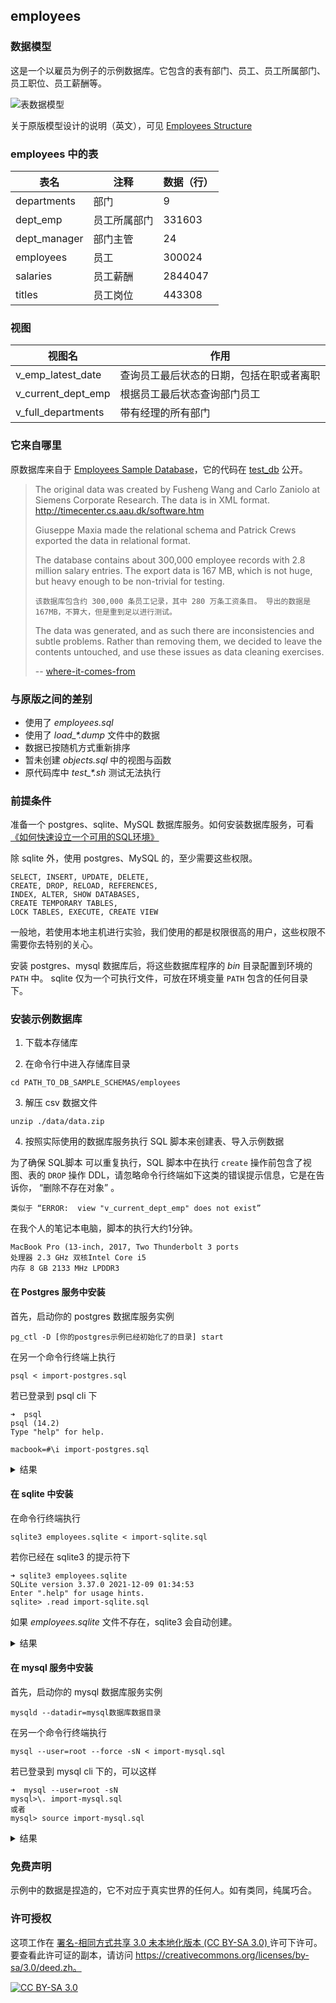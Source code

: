 ## employees

### 数据模型

这是一个以雇员为例子的示例数据库。它包含的表有部门、员工、员工所属部门、员工职位、员工薪酬等。

![表数据模型][er employees]

关于原版模型设计的说明（英文），可见 [Employees Structure][er employees structure]

### employees 中的表

|  表名                 | 注释         | 数据（行）
|----------------------|--------------|-------
| departments          | 部门          | 9
| dept_emp             | 员工所属部门    | 331603
| dept_manager         | 部门主管       | 24
| employees            | 员工          | 300024
| salaries             | 员工薪酬       | 2844047
| titles               | 员工岗位       | 443308

### 视图

| 视图名               | 作用
| --------------------|--------
| v_emp_latest_date   | 查询员工最后状态的日期，包括在职或者离职
| v_current_dept_emp  | 根据员工最后状态查询部门员工
| v_full_departments  | 带有经理的所有部门

### 它来自哪里

原数据库来自于 [Employees Sample Database][mysql sample employees]，它的代码在 [test_db][mysql sample employees codebase] 公开。

> The original data was created by Fusheng Wang and Carlo Zaniolo at Siemens Corporate Research. The data is in XML format. http://timecenter.cs.aau.dk/software.htm
>
> Giuseppe Maxia made the relational schema and Patrick Crews exported the data in relational format.
> 
> The database contains about 300,000 employee records with 2.8 million salary entries. The export data is 167 MB, which is not huge, but heavy enough to be non-trivial for testing.
> 
>   ```该数据库包含约 300,000 条员工记录，其中 280 万条工资条目。 导出的数据是167MB，不算大，但是重到足以进行测试。```
> 
> 
> The data was generated, and as such there are inconsistencies and subtle problems. Rather than removing them, we decided to leave the contents untouched, and use these issues as data cleaning exercises.
> 
> -- [where-it-comes-from][where is comes from]
>

### 与原版之间的差别

* 使用了 *employees.sql*
* 使用了 *load_\*.dump* 文件中的数据
* 数据已按随机方式重新排序
* 暂未创建 *objects.sql* 中的视图与函数
* 原代码库中 *test_\*.sh* 测试无法执行

### 前提条件

准备一个 postgres、sqlite、MySQL 数据库服务。如何安装数据库服务，可看 [《如何快速设立一个可用的SQL环境》][lab]

除 sqlite 外，使用 postgres、MySQL 的，至少需要这些权限。

    SELECT, INSERT, UPDATE, DELETE, 
    CREATE, DROP, RELOAD, REFERENCES, 
    INDEX, ALTER, SHOW DATABASES, 
    CREATE TEMPORARY TABLES, 
    LOCK TABLES, EXECUTE, CREATE VIEW

一般地，若使用本地主机进行实验，我们使用的都是权限很高的用户，这些权限不需要你去特别的关心。

安装 postgres、mysql 数据库后，将这些数据库程序的 *bin* 目录配置到环境的 `PATH` 中。
sqlite 仅为一个可执行文件，可放在环境变量 `PATH` 包含的任何目录下。

### 安装示例数据库

1. 下载本存储库

2. 在命令行中进入存储库目录

```
cd PATH_TO_DB_SAMPLE_SCHEMAS/employees
```

3. 解压 csv 数据文件

```  
unzip ./data/data.zip
```

4. 按照实际使用的数据库服务执行 SQL 脚本来创建表、导入示例数据

为了确保 SQL脚本 可以重复执行，SQL 脚本中在执行 `create` 操作前包含了视图、表的 `DROP` 操作 DDL，请忽略命令行终端如下这类的错误提示信息，它是在告诉你， “删除不存在对象” 。

    类似于 “ERROR:  view "v_current_dept_emp" does not exist” 

在我个人的笔记本电脑，脚本的执行大约1分钟。

    MacBook Pro (13-inch, 2017, Two Thunderbolt 3 ports
    处理器 2.3 GHz 双核Intel Core i5
    内存 8 GB 2133 MHz LPDDR3

#### 在 Postgres 服务中安装


首先，启动你的 postgres 数据库服务实例
    
    pg_ctl -D [你的postgres示例已经初始化了的目录] start

在另一个命令行终端上执行

    psql < import-postgres.sql

若已登录到 psql cli 下
  
    ➜  psql
    psql (14.2)
    Type "help" for help.
    
    macbook=#\i import-postgres.sql

<details>
  <summary>结果</summary>

    ➜  psql < import-postgres.sql
    DROP DATABASE
    CREATE DATABASE
    You are now connected to database "employees" as user "macbook".
    
    start at 2022-05-17 12:43:38.591187+08
    
     CREATING DATABASE STRUCTURE
    
    psql:./sql/drop.sql:3: ERROR:  view "v_current_dept_emp" does not exist
    psql:./sql/drop.sql:4: ERROR:  view "v_emp_latest_date" does not exist
    psql:./sql/drop.sql:5: NOTICE:  table "dept_emp" does not exist, skipping
    DROP TABLE
    psql:./sql/drop.sql:6: NOTICE:  table "dept_manager" does not exist, skipping
    DROP TABLE
    psql:./sql/drop.sql:7: NOTICE:  table "titles" does not exist, skipping
    DROP TABLE
    psql:./sql/drop.sql:8: NOTICE:  table "salaries" does not exist, skipping
    DROP TABLE
    psql:./sql/drop.sql:9: NOTICE:  table "employees" does not exist, skipping
    DROP TABLE
    psql:./sql/drop.sql:10: NOTICE:  table "departments" does not exist, skipping
    DROP TABLE
    CREATE TABLE
    CREATE TABLE
    CREATE TABLE
    CREATE TABLE
    CREATE TABLE
    CREATE TABLE
    CREATE VIEW
    CREATE VIEW
     LOADING departments
    
    COPY 9
     LOADING employees
    
    COPY 300024
     LOADING dept_emp
    
    COPY 331603
     LOADING dept_manager
    
    COPY 24
     LOADING salaries
    
    COPY 2844047
     LOADING titles
    
    COPY 443308
     Ended at 2022-05-17 12:44:33.367527+08
    
     It tooks 00:00:54.777496
    
    
     Counting tables record
    
     dept_emp     |     331603
     dept_manager |         24
     titles       |     443308
     salaries     |    2844047
     employees    |     300024
     departments  |          9
</details>


#### 在 sqlite 中安装

在命令行终端执行

    sqlite3 employees.sqlite < import-sqlite.sql

若你已经在 sqlite3 的提示符下

    ➜ sqlite3 employees.sqlite
    SQLite version 3.37.0 2021-12-09 01:34:53
    Enter ".help" for usage hints.
    sqlite> .read import-sqlite.sql


如果 *employees.sqlite*  文件不存在，sqlite3 会自动创建。

<details>
  <summary>结果</summary>

  ```
  CREATING DATABASE STRUCTURE
  Error: near line 3: in prepare, no such view: v_current_dept_emp (1)
  Error: near line 4: in prepare, no such view: v_emp_latest_date (1)
  LOADING departments
  LOADING employees
  LOADING titles
  LOADING dept_emp
  LOADING dept_manager
  LOADING salaries
  It tooks 00:48.000
  
  Counting tables record
  dept_emp|331603
  dept_manager|24
  titles|443308
  salaries|2844047
  employees|300024
  departments|9
  ```
</details>


#### 在 mysql 服务中安装

首先，启动你的 mysql 数据库服务实例

    mysqld --datadir=mysql数据库数据目录

在另一个命令行终端执行

    mysql --user=root --force -sN < import-mysql.sql

若已登录到 mysql cli 下的，可以这样
  
    ➜  mysql --user=root -sN
    mysql>\. import-mysql.sql
    或者
    mysql> source import-mysql.sql



<details>
  <summary>
    结果
  </summary>
  
  ```
  ➜  mysql --user=root --force -sN < import-mysql.sql
  start at 2022-05-17 11:52:50
  CREATING DATABASE STRUCTURE
  Dropping everything
  ERROR 1051 (42S02) at line 3 in file: './sql/drop.sql': Unknown table 'employees.v_current_dept_emp'
  ERROR 1051 (42S02) at line 4 in file: './sql/drop.sql': Unknown table 'employees.v_emp_latest_date'
  Creating tables
  storage engine: InnoDB
  Creating views

  LOADING departments
  employees.departments: Records: 9  Deleted: 0  Skipped: 0  Warnings: 0

  LOADING employees
  employees.employees: Records: 300024  Deleted: 0  Skipped: 0  Warnings: 0
  LOADING dept_emp
  employees.dept_emp: Records: 331603  Deleted: 0  Skipped: 0  Warnings: 0
  LOADING dept_manager
  employees.dept_manager: Records: 24  Deleted: 0  Skipped: 0  Warnings: 0
  LOADING salaries
  employees.salaries: Records: 2844047  Deleted: 0  Skipped: 0  Warnings: 0
  LOADING titles
  employees.titles: Records: 443308  Deleted: 0  Skipped: 0  Warnings: 0

  Ended at 2022-05-17 11:53:58
  It tooks 00:01:08.000000

  Counting tables record
  dept_emp  331603
  dept_manager  24
  titles  443308
  salaries  2844047
  employees 300024
  departments 9
  ```

</details>

### 免费声明

示例中的数据是捏造的，它不对应于真实世界的任何人。如有类同，纯属巧合。

### 许可授权

这项工作在 [署名-相同方式共享 3.0 未本地化版本 (CC BY-SA 3.0) ][cc-by-sa] 许可下许可。
要查看此许可证的副本，请访问
https://creativecommons.org/licenses/by-sa/3.0/deed.zh。

[![CC BY-SA 3.0][cc-by-sa-image]][cc-by-sa]

<!-- reference links -->
[lab]: https://youwu.today/skill/thinkinsql/how-to-setup-a-database-for-sql-learning/
[where is comes from]: https://github.com/datacharmer/test_db#where-it-comes-from
[mysql sample employees]: https://dev.mysql.com/doc/employee/en/
[mysql sample employees codebase]: https://github.com/datacharmer/test_db
[er employees ori]: ./images/employees-schema.png
[er employees]: ./images/er-employees-zh.png
[er employees structure]: https://dev.mysql.com/doc/employee/en/sakila-structure.html


[cc-by-sa]: https://creativecommons.org/licenses/by-sa/3.0/
[cc-by-sa-image]: https://licensebuttons.net/l/by-sa/3.0/88x31.png
[cc-by-sa-shield]: https://img.shields.io/badge/License-CC%20BY--SA%203.0-lightgrey.svg
